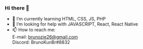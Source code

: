 ### Hi there 👋


- 🌱 I’m currently learning HTML, CSS, JS, PHP
- 🤔 I’m looking for help with JAVASCRIPT, React, React Native
- 📫 How to reach me:<br/>
  E-mail: brunozie26@gmail.com<br/>Discord: BrunoKunBr#8832
